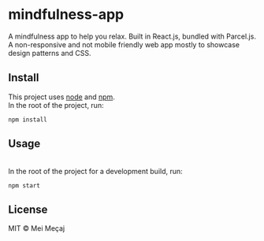 # mindfulness-app
A mindfulness app to help you relax.
Built in React.js, bundled with Parcel.js.
A non-responsive and not mobile friendly web app mostly to showcase design patterns and CSS.

## Install
This project uses [node](https://nodejs.org/en/) and [npm](https://www.npmjs.com/).
<br>In the root of the project, run:
```
npm install
```

## Usage
<br>In the root of the project for a development build, run:
```
npm start
```


## License

MIT © Mei Meçaj
